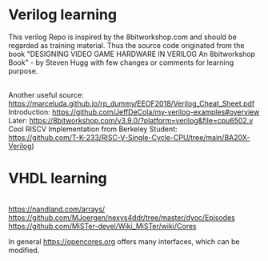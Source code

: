 # Verilog learning #
This verilog Repo is inspired by the 8bitworkshop.com and should be regarded as training material.
Thus the source code originated from the book "DESIGNING VIDEO GAME HARDWARE IN VERILOG An 8bitworkshop Book" - by Steven Hugg with few changes or comments for learning purpose.

<br> Another useful source: https://marceluda.github.io/rp_dummy/EEOF2018/Verilog_Cheat_Sheet.pdf
<br> Introduction: https://github.com/JeffDeCola/my-verilog-examples#overview 
<br> Later: https://8bitworkshop.com/v3.9.0/?platform=verilog&file=cpu6502.v
<br> Cool RISCV Implementation from Berkeley Student: 
<br> https://github.com/T-K-233/RISC-V-Single-Cycle-CPU/tree/main/BA20X-Verilog)

# VHDL learning # 
<br> https://nandland.com/arrays/
<br> https://github.com/MJoergen/nexys4ddr/tree/master/dyoc/Episodes
<br> https://github.com/MiSTer-devel/Wiki_MiSTer/wiki/Cores

In general https://opencores.org offers many interfaces, which can be modified.
